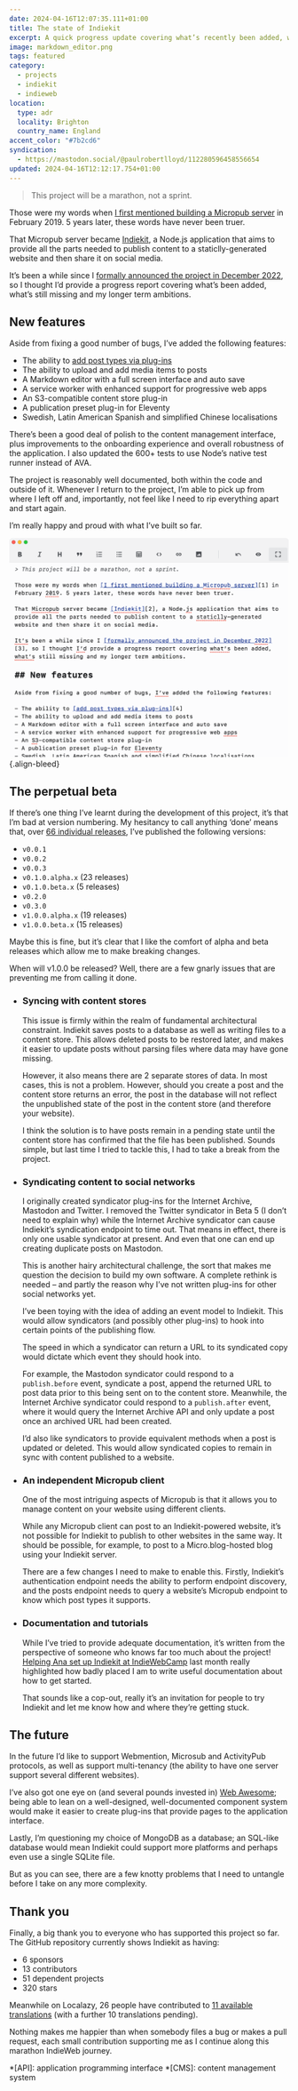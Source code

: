 ```yaml
---
date: 2024-04-16T12:07:35.111+01:00
title: The state of Indiekit
excerpt: A quick progress update covering what’s recently been added, what’s still missing and my longer term ambitions for the project.
image: markdown_editor.png
tags: featured
category:
  - projects
  - indiekit
  - indieweb
location:
  type: adr
  locality: Brighton
  country_name: England
accent_color: "#7b2cd6"
syndication:
  - https://mastodon.social/@paulrobertlloyd/112280596458556654
updated: 2024-04-16T12:12:17.754+01:00
---
```


> This project will be a marathon, not a sprint.

Those were my words when [I first mentioned building a Micropub server][1] in February 2019. 5 years later, these words have never been truer.

That Micropub server became [Indiekit][2], a Node.js application that aims to provide all the parts needed to publish content to a staticlly-generated website and then share it on social media.

It’s been a while since I [formally announced the project in December 2022][3], so I thought I’d provide a progress report covering what’s been added, what’s still missing and my longer term ambitions.

## New features

Aside from fixing a good number of bugs, I’ve added the following features:

- The ability to [add post types via plug-ins][4]
- The ability to upload and add media items to posts
- A Markdown editor with a full screen interface and auto save
- A service worker with enhanced support for progressive web apps
- An S3-compatible content store plug-in
- A publication preset plug-in for Eleventy
- Swedish, Latin American Spanish and simplified Chinese localisations

There’s been a good deal of polish to the content management interface, plus improvements to the onboarding experience and overall robustness of the application. I also updated the 600+ tests to use Node’s native test runner instead of AVA.

The project is reasonably well documented, both within the code and outside of it. Whenever I return to the project, I’m able to pick up from where I left off and, importantly, not feel like I need to rip everything apart and start again.

I’m really happy and proud with what I’ve built so far.

![Screenshot of the Markdown editing interface in full screen mode.](/media/2024/107/a1/markdown_editor.png#screenshot)
{.align-bleed}

## The perpetual beta

If there’s one thing I’ve learnt during the development of this project, it’s that I’m bad at version numbering. My hesitancy to call anything ‘done’ means that, over [66 individual releases][5], I’ve published the following versions:

- `v0.0.1`
- `v0.0.2`
- `v0.0.3`
- `v0.1.0.alpha.x` (23 releases)
- `v0.1.0.beta.x` (5 releases)
- `v0.2.0`
- `v0.3.0`
- `v1.0.0.alpha.x` (19 releases)
- `v1.0.0.beta.x` (15 releases)

Maybe this is fine, but it’s clear that I like the comfort of alpha and beta releases which allow me to make breaking changes.

When will v1.0.0 be released? Well, there are a few gnarly issues that are preventing me from calling it done.

- ### Syncing with content stores

    This issue is firmly within the realm of fundamental architectural constraint. Indiekit saves posts to a database as well as writing files to a content store. This allows deleted posts to be restored later, and makes it easier to update posts without parsing files where data may have gone missing.

    However, it also means there are 2 separate stores of data. In most cases, this is not a problem. However, should you create a post and the content store returns an error, the post in the database will not reflect the unpublished state of the post in the content store (and therefore your website).

    I think the solution is to have posts remain in a pending state until the content store has confirmed that the file has been published. Sounds simple, but last time I tried to tackle this, I had to take a break from the project.

- ### Syndicating content to social networks

    I originally created syndicator plug-ins for the Internet Archive, Mastodon and Twitter. I removed the Twitter syndicator in Beta 5 (I don’t need to explain why) while the Internet Archive syndicator can cause Indiekit’s syndication endpoint to time out. That means in effect, there is only one usable syndicator at present. And even that one can end up creating duplicate posts on Mastodon.

    This is another hairy architectural challenge, the sort that makes me question the decision to build my own software. A complete rethink is needed – and partly the reason why I’ve not written plug-ins for other social networks yet.

    I’ve been toying with the idea of adding an event model to Indiekit. This would allow syndicators (and possibly other plug-ins) to hook into certain points of the publishing flow.

    The speed in which a syndicator can return a URL to its syndicated copy would dictate which event they should hook into.

    For example, the Mastodon syndicator could respond to a `publish.before` event, syndicate a post, append the returned URL to post data prior to this being sent on to the content store. Meanwhile, the Internet Archive syndicator could respond to a `publish.after` event, where it would query the Internet Archive API and only update a post once an archived URL had been created.

    I’d also like syndicators to provide equivalent methods when a post is updated or deleted. This would allow syndicated copies to remain in sync with content published to a website.

- ### An independent Micropub client

    One of the most intriguing aspects of Micropub is that it allows you to manage content on your website using different clients.

    While any Micropub client can post to an Indiekit-powered website, it’s not possible for Indiekit to publish to other websites in the same way. It should be possible, for example, to post to a Micro.blog-hosted blog using your Indiekit server.

    There are a few changes I need to make to enable this. Firstly, Indiekit’s authentication endpoint needs the ability to perform endpoint discovery, and the posts endpoint needs to query a website’s Micropub endpoint to know which post types it supports.

- ### Documentation and tutorials

    While I’ve tried to provide adequate documentation, it’s written from the perspective of someone who knows far too much about the project! [Helping Ana set up Indiekit at IndieWebCamp][6] last month really highlighted how badly placed I am to write useful documentation about how to get started.

    That sounds like a cop-out, really it’s an invitation for people to try Indiekit and let me know how and where they’re getting stuck.

## The future

In the future I’d like to support Webmention, Microsub and ActivityPub protocols, as well as support multi-tenancy (the ability to have one server support several different websites).

I’ve also got one eye on (and several pounds invested in) [Web Awesome][7]; being able to lean on a well-designed, well-documented component system would make it easier to create plug-ins that provide pages to the application interface.

Lastly, I’m questioning my choice of MongoDB as a database; an SQL-like database would mean Indiekit could support more platforms and perhaps even use a single SQLite file.

But as you can see, there are a few knotty problems that I need to untangle before I take on any more complexity.

## Thank you

Finally, a big thank you to everyone who has supported this project so far. The GitHub repository currently shows Indiekit as having:

- 6 sponsors
- 13 contributors
- 51 dependent projects
- 320 stars

Meanwhile on Localazy, 26 people have contributed to [11 available translations][8] (with a further 10 translations pending).

Nothing makes me happier than when somebody files a bug or makes a pull request, each small contribution supporting me as I continue along this marathon IndieWeb journey.

[1]: /2019/041/a1/weeknotes_5/
[2]: https://getindiekit.com
[3]: /2022/351/a1/indiekit/
[4]: https://getindiekit.com/plugins/post-types
[5]: https://github.com/getindiekit/indiekit/releases
[6]: https://ohhelloana.blog/iwc-brighton-2024/
[7]: https://www.kickstarter.com/projects/fontawesome/web-awesome
[8]: https://localazy.com/p/indiekit

*[API]: application programming interface
*[CMS]: content management system
